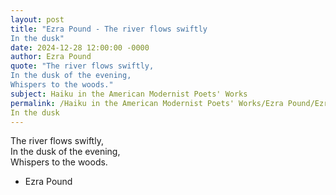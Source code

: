 ```yaml
---
layout: post
title: "Ezra Pound - The river flows swiftly  
In the dusk"
date: 2024-12-28 12:00:00 -0000
author: Ezra Pound
quote: "The river flows swiftly,  
In the dusk of the evening,  
Whispers to the woods."
subject: Haiku in the American Modernist Poets' Works
permalink: /Haiku in the American Modernist Poets' Works/Ezra Pound/Ezra Pound - The river flows swiftly  
In the dusk
---
```


The river flows swiftly,  
In the dusk of the evening,  
Whispers to the woods.

- Ezra Pound

